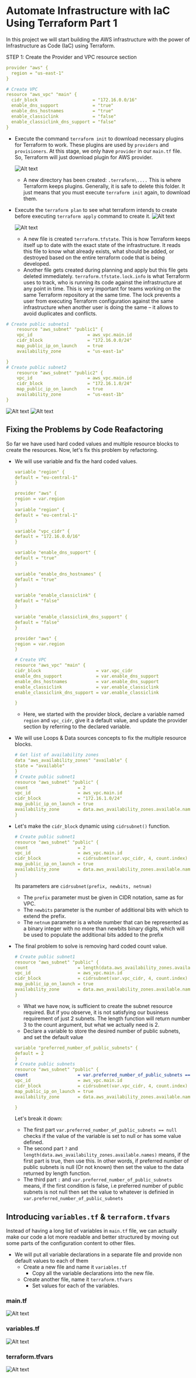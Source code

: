 # Automate Infrastructure with IaC Using Terraform Part 1

In this project we will start building the AWS infrastructure with the power of Infrastructure as Code (IaC) using Terraform. 

STEP 1: Create the Provider and VPC resource section
```yml
provider "aws" {
  region = "us-east-1"
}

# Create VPC
resource "aws_vpc" "main" {
  cidr_block                     = "172.16.0.0/16"
  enable_dns_support             = "true"
  enable_dns_hostnames           = "true"
  enable_classiclink             = "false"
  enable_classiclink_dns_support = "false"
}
```
- Execute the command `terraform init` to download necessary plugins for Terraform to work. These plugins are used by `providers` and `provisioners`. At this stage, we only have `provider` in our `main.tf` file. So, Terraform will just download plugin for AWS provider.
  
    ![Alt text](<Terraform Code/Screenshot/terraform_init.jpg>)



  - A new directory has been created: `.terraform\....` This is where Terraform keeps plugins. Generally, it is safe to delete this folder. It just means that you must execute     `terraform init` again, to download them.
- Execute the `terraform plan` to see what terraform intends to create before executing `terraform apply` command to create it.
  ![Alt text](<Terraform Code/Screenshot/terraform_plan.jpg>)

  ![Alt text](<Terraform Code/Screenshot/terraform_plan_1.jpg>)

  - A new file is created `terraform.tfstate`. This is how Terraform keeps itself up to date with the exact state of the infrastructure. It reads this file to know what already exists, what should be added, or destroyed based on the entire terraform code that is being developed.
  - Another file gets created during planning and apply but this file gets deleted immediately. `terraform.tfstate.lock.info` is what Terraform uses to track, who is running its code against the infrastructure at any point in time. This is very important for teams working on the same Terraform repository at the same time. The lock prevents a user from executing Terraform configuration against the same infrastructure when another user is doing the same – it allows to avoid duplicates and conflicts.


```yml
# Create public subnets1
    resource "aws_subnet" "public1" {
    vpc_id                     = aws_vpc.main.id
    cidr_block                 = "172.16.0.0/24"
    map_public_ip_on_launch    = true
    availability_zone          = "us-east-1a"

}
# Create public subnet2
    resource "aws_subnet" "public2" {
    vpc_id                     = aws_vpc.main.id
    cidr_block                 = "172.16.1.0/24"
    map_public_ip_on_launch    = true
    availability_zone          = "us-east-1b"
}
```
![Alt text](<Terraform Code/Screenshot/VPC.jpg>)
![Alt text](<Terraform Code/Screenshot/Subnets.jpg>)


## Fixing the Problems by Code Reafactoring
So far we have used hard coded values and multiple resource blocks to create the resources. Now, let's fix this problem by refactoring.

- We will use variable and fix the hard coded values.
    ```yml
    variable "region" {
    default = "eu-central-1"
    }

    provider "aws" {
    region = var.region
    }
    variable "region" {
    default = "eu-central-1"
    }

    variable "vpc_cidr" {
    default = "172.16.0.0/16"
    }

    variable "enable_dns_support" {
    default = "true"
    }

    variable "enable_dns_hostnames" {
    default = "true"
    }

    variable "enable_classiclink" {
    default = "false"
    }

    variable "enable_classiclink_dns_support" {
    default = "false"
    }

    provider "aws" {
    region = var.region
    }

    # Create VPC
    resource "aws_vpc" "main" {
    cidr_block                     = var.vpc_cidr
    enable_dns_support             = var.enable_dns_support
    enable_dns_hostnames           = var.enable_dns_support
    enable_classiclink             = var.enable_classiclink
    enable_classiclink_dns_support = var.enable_classiclink

    }
    ```
    - Here, we started with the provider block, declare a variable named `region` and `vpc_cidr`, give it a default value, and update the provider section by referring to the declared variable.
- We will use Loops & Data sources concepts to fix the multiple resource blocks.

    ```yml
    # Get list of availability zones
    data "aws_availability_zones" "available" {
    state = "available"
    }
    # Create public subnet1
    resource "aws_subnet" "public" {
    count                   = 2
    vpc_id                  = aws_vpc.main.id
    cidr_block              = "172.16.1.0/24"
    map_public_ip_on_launch = true
    availability_zone       = data.aws_availability_zones.available.names[count.index]
    }
    ```
- Let's make the `cidr_block` dynamic using `cidrsubnet()` function.

    ```yml
    # Create public subnet1
    resource "aws_subnet" "public" {
    count                   = 2
    vpc_id                  = aws_vpc.main.id
    cidr_block              = cidrsubnet(var.vpc_cidr, 4, count.index)
    map_public_ip_on_launch = true
    availability_zone       = data.aws_availability_zones.available.names[count.index]
    }
    ```
    Its parameters are `cidrsubnet(prefix, newbits, netnum)`
    - The `prefix` parameter must be given in CIDR notation, same as for VPC.
    - The `newbits` parameter is the number of additional bits with which to extend the prefix.
    - The `netnum` parameter is a whole number that can be represented as a binary integer with no more than newbits binary digits, which will be used to populate the additional bits added to the prefix

- The final problem to solve is removing hard coded count value.
    ```yml
    # Create public subnet1
    resource "aws_subnet" "public" {
    count                   = length(data.aws_availability_zones.available.names)
    vpc_id                  = aws_vpc.main.id
    cidr_block              = cidrsubnet(var.vpc_cidr, 4, count.index)
    map_public_ip_on_launch = true
    availability_zone       = data.aws_availability_zones.available.names[count.index]
    }
    ```
    - What we have now, is sufficient to create the subnet resource required. But if you observe, it is not satisfying our business requirement of just 2 subnets. The length function will return number 3 to the count argument, but what we actually need is 2.
    - Declare a variable to store the desired number of public subnets, and set the default value
    ```yml
    variable "preferred_number_of_public_subnets" {
    default = 2
    }
    # Create public subnets
    resource "aws_subnet" "public" {
    count                   = var.preferred_number_of_public_subnets == null ? length(data.aws_availability_zones.available.names) : var.preferred_number_of_public_subnets
    vpc_id                  = aws_vpc.main.id
    cidr_block              = cidrsubnet(var.vpc_cidr, 4, count.index)
    map_public_ip_on_launch = true
    availability_zone       = data.aws_availability_zones.available.names[count.index]

    }
    ```
    Let's break it down:
	- The first part `var.preferred_number_of_public_subnets == null` checks if the value of the variable is set to null or has some value defined.
	- The second part `?` and `length(data.aws_availability_zones.available.names)` means, if the first part is true, then use this. In other words, if preferred number of public subnets is null (Or not known) then set the value to the data returned by length function.
    - The third part `:` and `var.preferred_number_of_public_subnets` means, if the first condition is false, i.e preferred number of public subnets is not null then set the value to whatever is definied in `var.preferred_number_of_public_subnets`

## Introducing `variables.tf` & `terraform.tfvars`

Instead of having a long list of variables in `main.tf` file, we can actually make our code a lot more readable and better structured by moving out some parts of the configuration content to other files.
- We will put all variable declarations in a separate file and provide non default values to each of them
    - Create a new file and name it `variables.tf`
      - Copy all the variable declarations into the new file.
    - Create another file, name it `terraform.tfvars`
      - Set values for each of the variables.

### main.tf 
![Alt text](<Terraform Code/Screenshot//main.jpg>)

### variables.tf 
![Alt text](<Terraform Code/Screenshot/variables.jpg>)

### terraform.tfvars
![Alt text](<Terraform Code/Screenshot/tfvars.jpg>)




